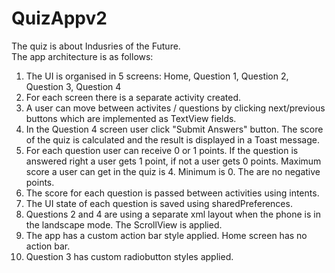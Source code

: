 # QuizAppv2

The quiz is about Indusries of the Future.<br />
The app architecture is as follows:<br />
  1. The UI is organised in 5 screens: Home, Question 1, Question 2, Question 3, Question 4<br />
  2. For each screen there is a separate activity created. <br />
  3. A user can move between activites / questions by clicking next/previous buttons which are implemented as TextView fields.<br />
  4. In the Question 4 screen user click "Submit Answers" button. The score of the quiz is calculated and the result is displayed in a Toast message.<br />
  5. For each question user can receive 0 or 1 points. If the question is answered right a user gets 1 point, if not a user gets 0 points. Maximum score a user can get in the quiz is 4. Minimum is 0. The are no negative points.<br />
  6. The score for each question is passed between activities using intents.<br />
  7. The UI state of each question is saved using sharedPreferences.<br />
  8. Questions 2 and 4 are using a separate xml layout when the phone is in the landscape mode. The ScrollView is applied.<br />
  9. The app has a custom action bar style applied. Home screen has no action bar.<br />
  10. Question 3 has custom radiobutton styles applied.<br />



